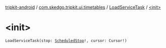 [tripkit-android](../../index.md) / [com.skedgo.tripkit.ui.timetables](../index.md) / [LoadServiceTask](index.md) / [&lt;init&gt;](./-init-.md)

# &lt;init&gt;

`LoadServiceTask(stop: `[`ScheduledStop`](../../com.skedgo.android.common.model/-scheduled-stop/index.md)`!, cursor: Cursor!)`